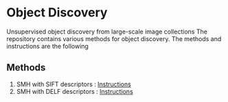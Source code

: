 # Object Discovery
Unsupervised object discovery from large-scale image collections
The repository contains various methods for object discovery. The methods and instructions are the following


## Methods
1. SMH with SIFT descriptors : [Instructions](SMHandSIFT.md)
2. SMH with DELF descriptors : [Instructions](SMHandDELF.md)
